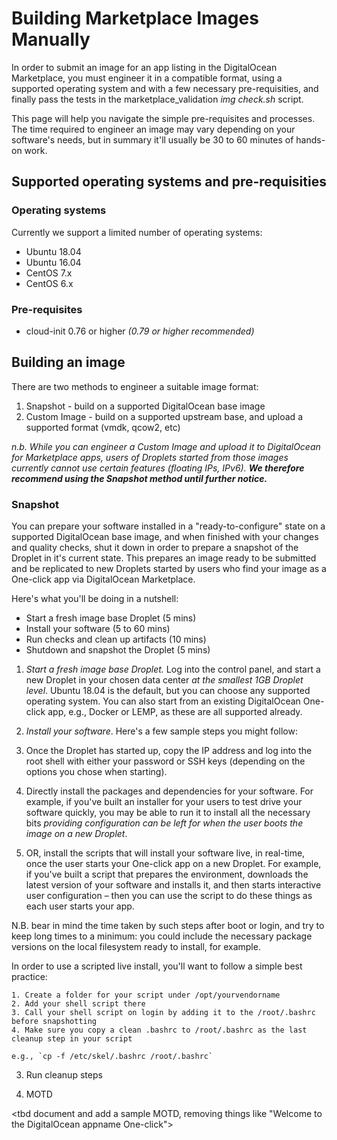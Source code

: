 # Building Marketplace Images Manually

In order to submit an image for an app listing in the DigitalOcean Marketplace, you must engineer it 
in a compatible format, using a supported operating system and with a few necessary pre-requisities, 
and finally pass the tests in the marketplace_validation _img check.sh_ script. 

This page will help you navigate the simple pre-requisites and processes. The time required to
engineer an image may vary depending on your software's needs, but in summary it'll usually be 30 to 60 
minutes of hands-on work.

## Supported operating systems and pre-requisities

### Operating systems

Currently we support a limited number of operating systems: 

* Ubuntu 18.04
* Ubuntu 16.04
* CentOS 7.x
* CentOS 6.x

### Pre-requisites

* cloud-init 0.76 or higher _(0.79 or higher recommended)_

## Building an image

There are two methods to engineer a suitable image format:

1. Snapshot - build on a supported DigitalOcean base image
2. Custom Image - build on a supported upstream base, and upload a supported format (vmdk, qcow2, etc)

_n.b. While you can engineer a Custom Image and upload it to DigitalOcean for Marketplace apps,
users of Droplets started from those images currently cannot use certain features (floating IPs, 
IPv6). **We therefore recommend using the Snapshot method until further notice.**_

### Snapshot

You can prepare your software installed in a "ready-to-configure" state on a supported DigitalOcean base 
image, and when finished with your changes and quality checks, shut it down in order to prepare a snapshot
of the Droplet in it's current state. This prepares an image ready to be submitted and be replicated 
to new Droplets started by users who find your image as a One-click app via DigitalOcean Marketplace.

Here's what you'll be doing in a nutshell:

* Start a fresh image base Droplet (5 mins)
* Install your software (5 to 60 mins)
* Run checks and clean up artifacts (10 mins)
* Shutdown and snapshot the Droplet (5 mins)

1. *Start a fresh image base Droplet.* Log into the control panel, and start a new Droplet in your 
chosen data center _at the smallest 1GB Droplet level_. Ubuntu 18.04 is the default, but you can choose 
any supported operating system. You can also start from an existing DigitalOcean One-click app, e.g., 
Docker or LEMP, as these are all supported already.

2. *Install your software*. Here's a few sample steps you might follow:

  1. Once the Droplet has started up, copy the IP address and log into the root shell with either your 
password or SSH keys (depending on the options you chose when starting).
  2. Directly install the packages and dependencies for your software. For example, if you've built an 
installer for your users to test drive your software quickly, you may be able to run it to install all 
the necessary bits _providing configuration can be left for when the user boots the image on a new 
Droplet_.
  3. OR, install the scripts that will install your software live, in real-time, once the user starts your
One-click app on a new Droplet. For example, if you've built a script that prepares the environment,
downloads the latest version of your software and installs it, and then starts interactive user configuration
– then you can use the script to do these things as each user starts your app. 

N.B. bear in mind the time taken by such steps after boot or login, and try to keep long times to a minimum: you could 
include the necessary package versions on the local filesystem ready to install, for example.

In order to use a scripted live install, you'll want to follow a simple best practice:

    1. Create a folder for your script under /opt/yourvendorname
    2. Add your shell script there
    3. Call your shell script on login by adding it to the /root/.bashrc before snapshotting
    4. Make sure you copy a clean .bashrc to /root/.bashrc as the last cleanup step in your script

    e.g., `cp -f /etc/skel/.bashrc /root/.bashrc`

3. Run cleanup steps 

<tbd document and add a sample script of the cleanup steps from the fabfile template>

4. MOTD

<tbd document and add a sample MOTD, removing things like "Welcome to the DigitalOcean appname One-click">